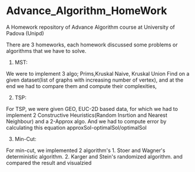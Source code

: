 # Advance_Algorithm_HomeWork
A Homework repository of Advance Algorithm course at University of Padova (Unipd)

There are 3 homeworks, each homework discussed some problems or algorithms that we have to solve.
1. MST:

We were to implement 3 algo; Prims,Kruskal Naive, Kruskal Union Find on a given dataset(list of graphs with increasing number of vertex), and at the end we had to compare them and compute their complexities, 

2. TSP:

For TSP, we were given GEO, EUC-2D based data, for which we had to implement 2 Constructive Heuristics(Random Insrtion and Nearest Neighbour) and a 2-Approx algo. And we had to compute error by calculating this equation approxSol-optimalSol/optimalSol

3. Min-Cut:

For min-cut, we implemented 2 algorithm's 1. Stoer and Wagner's deterministic algorithm. 2. Karger and Stein's randomized algorithm. and compared the result and visualzied
